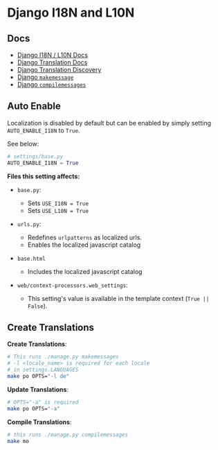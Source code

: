 # Django I18N and L10N

## Docs

- [Django I18N / L10N Docs](https://docs.djangoproject.com/en/dev/topics/i18n/)
- [Django Translation Docs](https://docs.djangoproject.com/en/dev/topics/i18n/translation/)
- [Django Translation Discovery](https://docs.djangoproject.com/en/dev/topics/i18n/translation/#how-django-discovers-translations)
- [Django `makemessage`](https://docs.djangoproject.com/en/dev/ref/django-admin/#django-admin-makemessages)
- [Django `compilemessages`](https://docs.djangoproject.com/en/dev/ref/django-admin/#compilemessages)


## Auto Enable

Localization is disabled by default but can be enabled by simply setting `AUTO_ENABLE_I18N` to `True`. 

See below:

```python
# settings/base.py
AUTO_ENABLE_I18N = True
```

__Files this setting affects:__

- `base.py`:
    + Sets `USE_I18N = True`
    + Sets `USE_L10N = True`

- `urls.py`: 
    + Redefines `urlpatterns` as localized urls.
    + Enables the localized javascript catalog

- `base.html`
    + Includes the localized javascript catalog

- `web/context-processors.web_settings`:
    + This setting's value is available in the template context (`True || False`).

## Create Translations

__Create Translations__:

```bash
# This runs ./manage.py makemessages
# -l <locale_name> is required for each locale 
# in settings.LANGUAGES
make po OPTS="-l de"
```

__Update Translations__:

```bash
# OPTS="-a" is required
make po OPTS="-a"
```


__Compile Translations__:

```bash
# this runs ./manage.py compilemessages
make mo
```
